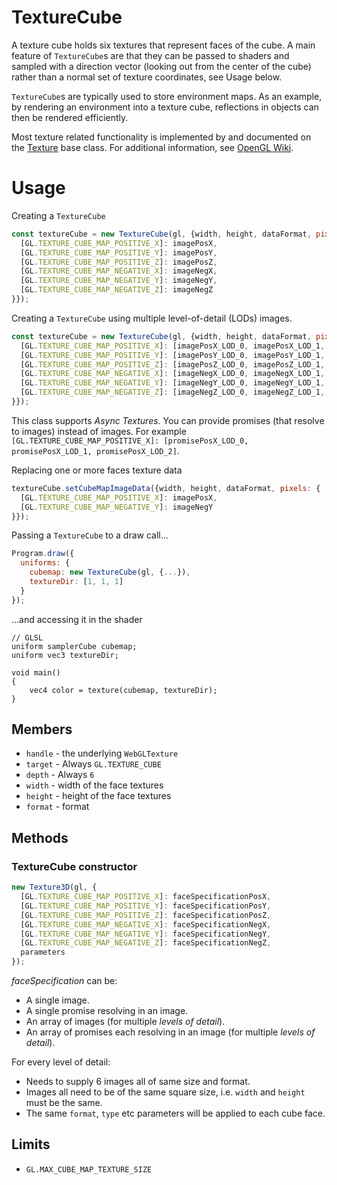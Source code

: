 # TextureCube

A texture cube holds six textures that represent faces of the cube. A main feature of `TextureCube`s are that they can be passed to shaders and sampled with a direction vector (looking out from the center of the cube) rather than a normal set of texture coordinates, see Usage below.

`TextureCube`s are typically used to store environment maps. As an example, by rendering an environment into a texture cube, reflections in objects can then be rendered efficiently.

Most texture related functionality is implemented by and documented on the [Texture](/docs/api-reference/webgl/texture) base class. For additional information, see [OpenGL Wiki](https://www.khronos.org/opengl/wiki/Texture).


# Usage

Creating a `TextureCube`
```js
const textureCube = new TextureCube(gl, {width, height, dataFormat, pixels: {
  [GL.TEXTURE_CUBE_MAP_POSITIVE_X]: imagePosX,
  [GL.TEXTURE_CUBE_MAP_POSITIVE_Y]: imagePosY,
  [GL.TEXTURE_CUBE_MAP_POSITIVE_Z]: imagePosZ,
  [GL.TEXTURE_CUBE_MAP_NEGATIVE_X]: imageNegX,
  [GL.TEXTURE_CUBE_MAP_NEGATIVE_Y]: imageNegY,
  [GL.TEXTURE_CUBE_MAP_NEGATIVE_Z]: imageNegZ
}});
```

Creating a `TextureCube` using multiple level-of-detail (LODs) images.
```js
const textureCube = new TextureCube(gl, {width, height, dataFormat, pixels: {
  [GL.TEXTURE_CUBE_MAP_POSITIVE_X]: [imagePosX_LOD_0, imagePosX_LOD_1, imagePosX_LOD_2],
  [GL.TEXTURE_CUBE_MAP_POSITIVE_Y]: [imagePosY_LOD_0, imagePosY_LOD_1, imagePosY_LOD_2],
  [GL.TEXTURE_CUBE_MAP_POSITIVE_Z]: [imagePosZ_LOD_0, imagePosZ_LOD_1, imagePosZ_LOD_2],
  [GL.TEXTURE_CUBE_MAP_NEGATIVE_X]: [imageNegX_LOD_0, imageNegX_LOD_1, imageNegX_LOD_2],
  [GL.TEXTURE_CUBE_MAP_NEGATIVE_Y]: [imageNegY_LOD_0, imageNegY_LOD_1, imageNegY_LOD_2],
  [GL.TEXTURE_CUBE_MAP_NEGATIVE_Z]: [imageNegZ_LOD_0, imageNegZ_LOD_1, imageNegZ_LOD_2]
}});
```

This class supports _Async Textures_. You can provide promises (that resolve to images) instead of images.
For example `[GL.TEXTURE_CUBE_MAP_POSITIVE_X]: [promisePosX_LOD_0, promisePosX_LOD_1, promisePosX_LOD_2]`.

Replacing one or more faces texture data
```js
textureCube.setCubeMapImageData({width, height, dataFormat, pixels: {
  [GL.TEXTURE_CUBE_MAP_POSITIVE_X]: imagePosX,
  [GL.TEXTURE_CUBE_MAP_NEGATIVE_Y]: imageNegY
}});
```

Passing a `TextureCube` to a draw call...
```js
Program.draw({
  uniforms: {
    cubemap: new TextureCube(gl, {...}),
    textureDir: [1, 1, 1]
  }
});
```

...and accessing it in the shader

```
// GLSL
uniform samplerCube cubemap;
uniform vec3 textureDir;

void main()
{
    vec4 color = texture(cubemap, textureDir);
}
```


## Members

* `handle` - the underlying `WebGLTexture`
* `target` - Always `GL.TEXTURE_CUBE`
* `depth` - Always `6`
* `width` - width of the face textures
* `height` - height of the face textures
* `format` - format


## Methods

### TextureCube constructor

```js
new Texture3D(gl, {
  [GL.TEXTURE_CUBE_MAP_POSITIVE_X]: faceSpecificationPosX,
  [GL.TEXTURE_CUBE_MAP_POSITIVE_Y]: faceSpecificationPosY,
  [GL.TEXTURE_CUBE_MAP_POSITIVE_Z]: faceSpecificationPosZ,
  [GL.TEXTURE_CUBE_MAP_NEGATIVE_X]: faceSpecificationNegX,
  [GL.TEXTURE_CUBE_MAP_NEGATIVE_Y]: faceSpecificationNegY,
  [GL.TEXTURE_CUBE_MAP_NEGATIVE_Z]: faceSpecificationNegZ,
  parameters
});
```

_faceSpecification_ can be:
* A single image.
* A single promise resolving in an image.
* An array of images (for multiple _levels of detail_).
* An array of promises each resolving in an image (for multiple _levels of detail_).

For every level of detail:
* Needs to supply 6 images all of same size and format.
* Images all need to be of the same square size, i.e. `width` and `height` must be the same.
* The same `format`, `type` etc parameters will be applied to each cube face.


## Limits

* `GL.MAX_CUBE_MAP_TEXTURE_SIZE`
